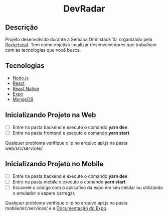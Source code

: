 <h1 align="center">
    DevRadar
</h1>

## Descrição
Projeto desenvolvido durante a Semana Omnistack 10, organizado pela [Rocketseat](https://github.com/Rocketseat). Tem como objetivo localizar desenvolvedores que trabalham com as tecnologias que você busca.

## Tecnologias
- [Node.js](https://nodejs.org/en/)
- [React](https://reactjs.org)
- [React Native](https://facebook.github.io/react-native/)
- [Expo](https://expo.io/)
- [MongoDB](https://www.mongodb.com/)

## Inicializando Projeto na Web

- [ ] Entre na pasta backend e execute o comando **yarn dev**.
- [ ] Entre na pasta frontend e execute o comando **yarn start**.

Qualquer problema verifique o ip no arquivo api.js na pasta web/src/services/

## Inicializando Projeto no Mobile
- [ ] Entre na pasta backend e execute o comando **yarn dev**.
- [ ] Entre na pasta mobile e execute o comando **yarn start**.
- [ ] Escaneie o código com o aplicativo da expo em seu celular ou utilizando o emulador e espere carregar.

Qualquer problema verifique o ip no arquivo api.js na pasta  mobile/src/services/ e a [Documentação do Expo](https://docs.expo.io/versions/latest/).
